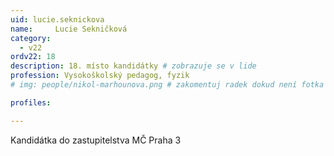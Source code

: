 ```yaml
---
uid: lucie.seknickova
name:     Lucie Sekničková
category:
  - v22
ordv22: 18
description: 18. místo kandidátky # zobrazuje se v lide
profession: Vysokoškolský pedagog, fyzik
# img: people/nikol-marhounova.png # zakomentuj radek dokud není fotka

profiles:

---
```

Kandidátka do zastupitelstva MČ Praha 3
